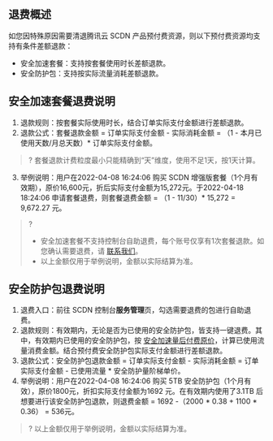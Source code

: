## 退费概述

如您因特殊原因需要清退腾讯云 SCDN 产品预付费资源，则以下预付费资源均支持有条件差额退款：

- 安全加速套餐：支持按套餐使用时长差额退款。
- 安全防护包：支持按实际流量消耗差额退款。

## 安全加速套餐退费说明

1. 退款规则：按套餐实际使用时长，结合订单实际支付金额进行差额退款。
2. 退款公式：套餐退款金额 = 订单实际支付金额 - 实际消耗金额 = （1 -  本月已使用天数/月总天数）\* 订单实际支付金额。
> ? 套餐退款计费粒度最小只能精确到“天”维度，使用不足1天，按1天计算。
3. 举例说明：用户在2022-04-08 16:24:06 购买 SCDN 增强版套餐（1个月有效期），原价16,600元，折后实际支付金额为15,272元。于2022-04-18  18:24:06 申请套餐退费，则套餐退费金额 =  （1 - 11/30）\* 15,272 = 9,672.27 元。
> ? 
> - 安全加速套餐不支持控制台自助退费，每个账号仅享有1次套餐退款。如您确认需要退费，请 [联系我们](https://console.cloud.tencent.com/workorder/category)。
> - 以上金额仅用于举例说明，金额以实际结算为准。

## 安全防护包退费说明

1. 退费入口：前往 SCDN 控制台**服务管理**页，勾选需要退费的包进行自助退费。
2. 退款规则：有效期内，无论是否为已使用的安全防护包，皆支持一键退费。其中，有效期内已使用的安全防护包，按 [安全加速量后付费原价](https://cloud.tencent.com/document/product/1226/73049#m6)，计算已使用流量消费金额。结合预付费安全防护包实际支付金额进行差额退款。
3. 退款公式：安全防护包退款金额 = 订单实际支付金额 - 实际消耗金额 = 订单实际支付金额 - 已使用流量 \* 安全防护量阶梯单价。
4. 举例说明：用户在2022-04-08 16:24:06 购买 5TB 安全防护包（1个月有效），原价1800元，折扣实际支付金额为1692 元。在有效期内使用了3.1TB 后想要进行该安全防护包退款，则退费金额 = 1692 -（2000 \* 0.38 + 1100 \* 0.36） = 536元。

> ? 以上金额仅用于举例说明，金额以实际结算为准。





